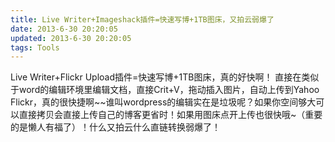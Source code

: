 ```yaml
---
title: Live Writer+Imageshack插件=快速写博+1TB图床，又拍云弱爆了
date: 2013-6-30 20:20:05
updated: 2013-6-30 20:20:05
tags: Tools
---
```

Live Writer+Flickr Upload插件=快速写博+1TB图床，真的好快啊！ 直接在类似于word的编辑环境里编辑文档，直接Crit+V，拖动插入图片，自动上传到Yahoo Flickr，真的很快捷啊~~谁叫wordpress的编辑实在是垃圾呢？如果你空间够大可以直接拷贝会直接上传自己的博客更省时！如果用图床点开上传也很快哦~（重要的是懒人有福了）！什么又拍云什么直链转换弱爆了！